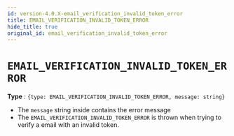 ```yaml
---
id: version-4.0.X-email_verification_invalid_token_error
title: EMAIL_VERIFICATION_INVALID_TOKEN_ERROR
hide_title: true
original_id: email_verification_invalid_token_error
---
```


# ``EMAIL_VERIFICATION_INVALID_TOKEN_ERROR``
**Type** : ``{type: EMAIL_VERIFICATION_INVALID_TOKEN_ERROR, message: string}``
- The ``message`` string inside contains the error message
- The ``EMAIL_VERIFICATION_INVALID_TOKEN_ERROR`` is thrown when trying to verify a email with an invalid token.